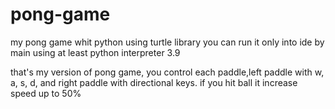 # pong-game
my pong game whit python using turtle library
you can run it only into ide by main  using at least python interpreter 3.9 




that's my version of pong game, you control each paddle,left paddle with w, a, s, d, and right paddle with directional keys.
if you hit ball  it increase speed up to 50%
